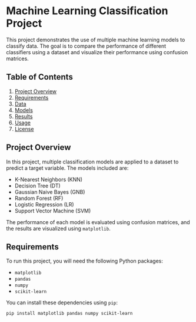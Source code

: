 # Machine Learning Classification Project

This project demonstrates the use of multiple machine learning models to classify data. The goal is to compare the performance of different classifiers using a dataset and visualize their performance using confusion matrices.

## Table of Contents
1. [Project Overview](#project-overview)
2. [Requirements](#requirements)
3. [Data](#data)
4. [Models](#models)
5. [Results](#results)
6. [Usage](#usage)
7. [License](#license)

## Project Overview

In this project, multiple classification models are applied to a dataset to predict a target variable. The models included are:

- K-Nearest Neighbors (KNN)
- Decision Tree (DT)
- Gaussian Naive Bayes (GNB)
- Random Forest (RF)
- Logistic Regression (LR)
- Support Vector Machine (SVM)

The performance of each model is evaluated using confusion matrices, and the results are visualized using `matplotlib`.

## Requirements

To run this project, you will need the following Python packages:

- `matplotlib`
- `pandas`
- `numpy`
- `scikit-learn`

You can install these dependencies using `pip`:

```bash
pip install matplotlib pandas numpy scikit-learn

